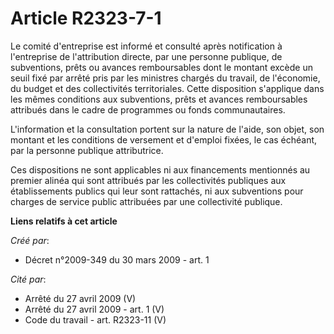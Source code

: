 # Article R2323-7-1

Le comité d'entreprise est informé et consulté après notification à l'entreprise de l'attribution directe, par une personne
publique, de subventions, prêts ou avances remboursables dont le montant excède un seuil fixé par arrêté pris par les
ministres chargés du travail, de l'économie, du budget et des collectivités territoriales. Cette disposition s'applique dans
les mêmes conditions aux subventions, prêts et avances remboursables attribués dans le cadre de programmes ou fonds
communautaires. 

L'information et la consultation portent sur la nature de l'aide, son objet, son montant et les conditions de versement et
d'emploi fixées, le cas échéant, par la personne publique attributrice. 

Ces dispositions ne sont applicables ni aux financements mentionnés au premier alinéa qui sont attribués par les
collectivités publiques aux établissements publics qui leur sont rattachés, ni aux subventions pour charges de service public
attribuées par une collectivité publique.

**Liens relatifs à cet article**

_Créé par_:

  - Décret n°2009-349 du 30 mars 2009 - art. 1

_Cité par_:

  - Arrêté du 27 avril 2009 (V)
  - Arrêté du 27 avril 2009 - art. 1 (V)
  - Code du travail - art. R2323-11 (V)
